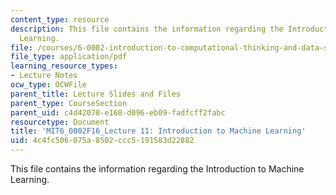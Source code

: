 ```yaml
---
content_type: resource
description: This file contains the information regarding the Introduction to Machine
  Learning.
file: /courses/6-0002-introduction-to-computational-thinking-and-data-science-fall-2016/4c4fc506075a8502ccc5191583d22882_MIT6_0002F16_lec11.pdf
file_type: application/pdf
learning_resource_types:
- Lecture Notes
ocw_type: OCWFile
parent_title: Lecture Slides and Files
parent_type: CourseSection
parent_uid: c4d42078-e168-d096-eb09-fadfcff2fabc
resourcetype: Document
title: 'MIT6_0002F16_Lecture 11: Introduction to Machine Learning'
uid: 4c4fc506-075a-8502-ccc5-191583d22882
---
```

This file contains the information regarding the Introduction to Machine Learning.


